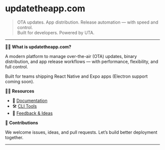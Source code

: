 # updatetheapp.com

> OTA updates. App distribution. Release automation — with speed and control.  
> Built for developers. Powered by UTA.

---

🙋‍♀️ **What is updatetheapp.com?**

A modern platform to manage over-the-air (OTA) updates, binary distribution, and app release workflows — with performance, flexibility, and full control.

Built for teams shipping React Native and Expo apps (Electron support coming soon).

👩‍💻 **Resources**

- 📘 [Documentation](https://docs.updatetheapp.com)  
- 🛠️ [CLI Tools](https://github.com/updatetheapp/uta-codepush-cli)
- 💬 [Feedback & Ideas](https://github.com/updatetheapp/feedback)

🌱 **Contributions**

We welcome issues, ideas, and pull requests. Let’s build better deployment together.

---

